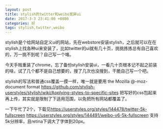 ```yaml
---
layout: post
title: stylish的twitter和weibo宽屏ui
date: 2017-3-3 23:41:00 +0800
categories: 好
tags: stylish,twitter,weibo
---
```


stylish是个给网站自定义ui的网站，先在webstore安装stylish，之后就可以在在stylish上找各种ui来安装了，比如twitter的ui就有几十页，挑挑拣拣总有自己喜欢的，万一挑不到呢？自己写一个咯。

今天手贱重装了chrome，忘了备份stylish安装ui，一看几十页根本记不起之前装的啥，试了几个都不是自己想要的，搜了几次也没搜到，干脆自己写一个吧。

stylish的写法和普通css覆盖一摸一样，唯一就是要用 the Mozilla @-moz-document format <https://github.com/stylish-userstyles/stylish/wiki/Applying-styles-to-specific-sites> 把写好的css包起来再上传，其实就是限制了下适用范围，以免把所有网站都覆盖了。

一下午忙了2个，下载见<https://userstyles.org/styles/144478/twitter-5k-fullscreen> <https://userstyles.org/styles/144491/weibo-v6-5k-fullscreen> 支持5k分辨率，且retina下调大了字体到20px。
















